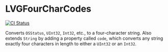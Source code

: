 # LVGFourCharCodes

[![CI Status](http://img.shields.io/travis/letvargo/LVGFourCharCodes.svg?style=flat)](https://travis-ci.org/letvargo/LVGFourCharCodes)

Converts `OSStatus`, `UInt32`, `Int32`, etc., to a four-character string. Also extends `String` by adding a property called `code`, which converts any string exactly four characters in length to either a `UInt32` or an `Int32`.
